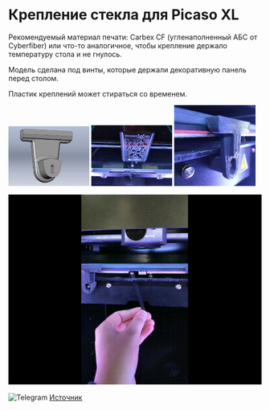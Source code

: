 # Крепление стекла для Picaso XL

Рекомендуемый материал печати: Carbex CF (угленаполненный АБС от Cyberfiber) или что-то аналогичное, чтобы крепление держало температуру стола и не гнулось.

Модель сделана под винты, которые держали декоративную панель перед столом. 

Пластик креплений может стираться со временем.

<p float="left">
  <img src="./img/Крепление_стекла_XL_0.jpg" width="32%" title="Крепление_стекла_XL_0"/>
  <img src="./img/Крепление_стекла_XL_1.jpg" width="32%" title="Крепление_стекла_XL_1"/>
  <img src="./img/Крепление_стекла_XL_2.jpg" width="32%" title="Крепление_стекла_XL_2"/>
</p>


![Крепление_стекла_XL_3](./img/Крепление_стекла_XL_3.gif)

<picture><source media="(prefers-color-scheme: dark)" srcset="https://cdn.simpleicons.org/telegram/white"> <source media="(prefers-color-scheme: light)" srcset="https://cdn.simpleicons.org/telegram/black"> <img src="https://cdn.simpleicons.org/telegram/.svg" alt="Telegram" alight=left height="20" width="20"></picture> [Источник](https://t.me/Picaso3dUnofficial/226484)
